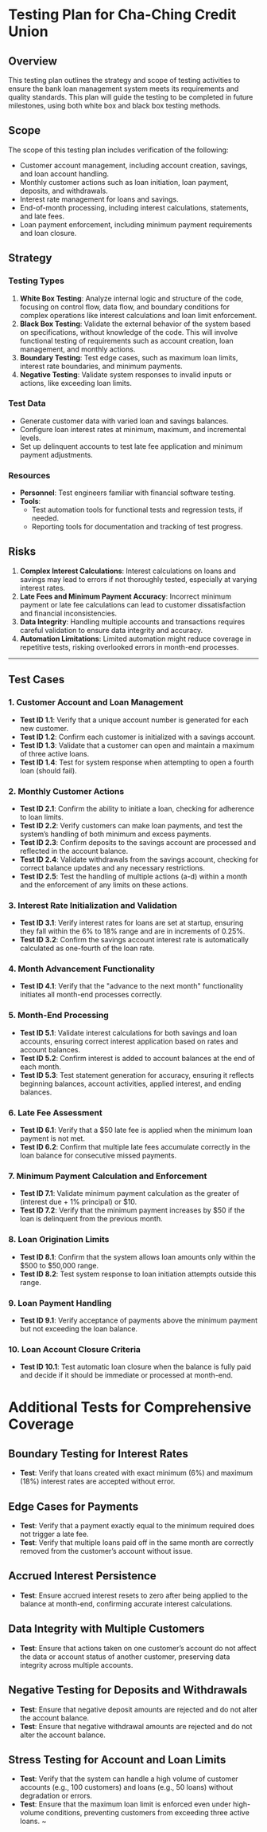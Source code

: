 # Testing Plan for Cha-Ching Credit Union

## Overview

This testing plan outlines the strategy and scope of testing activities to ensure the bank loan management system meets its requirements and quality standards. This plan will guide the testing to be completed in future milestones, using both white box and black box testing methods.

## Scope

The scope of this testing plan includes verification of the following:

- Customer account management, including account creation, savings, and loan account handling.
- Monthly customer actions such as loan initiation, loan payment, deposits, and withdrawals.
- Interest rate management for loans and savings.
- End-of-month processing, including interest calculations, statements, and late fees.
- Loan payment enforcement, including minimum payment requirements and loan closure.

## Strategy

### Testing Types

1. **White Box Testing**: Analyze internal logic and structure of the code, focusing on control flow, data flow, and boundary conditions for complex operations like interest calculations and loan limit enforcement.
2. **Black Box Testing**: Validate the external behavior of the system based on specifications, without knowledge of the code. This will involve functional testing of requirements such as account creation, loan management, and monthly actions.
3. **Boundary Testing**: Test edge cases, such as maximum loan limits, interest rate boundaries, and minimum payments.
4. **Negative Testing**: Validate system responses to invalid inputs or actions, like exceeding loan limits.

### Test Data

- Generate customer data with varied loan and savings balances.
- Configure loan interest rates at minimum, maximum, and incremental levels.
- Set up delinquent accounts to test late fee application and minimum payment adjustments.

### Resources

- **Personnel**: Test engineers familiar with financial software testing.
- **Tools**:
  - Test automation tools for functional tests and regression tests, if needed.
  - Reporting tools for documentation and tracking of test progress.

## Risks

1. **Complex Interest Calculations**: Interest calculations on loans and savings may lead to errors if not thoroughly tested, especially at varying interest rates.
2. **Late Fees and Minimum Payment Accuracy**: Incorrect minimum payment or late fee calculations can lead to customer dissatisfaction and financial inconsistencies.
3. **Data Integrity**: Handling multiple accounts and transactions requires careful validation to ensure data integrity and accuracy.
4. **Automation Limitations**: Limited automation might reduce coverage in repetitive tests, risking overlooked errors in month-end processes.

---

## Test Cases

### 1. Customer Account and Loan Management

- **Test ID 1.1**: Verify that a unique account number is generated for each new customer.
- **Test ID 1.2**: Confirm each customer is initialized with a savings account.
- **Test ID 1.3**: Validate that a customer can open and maintain a maximum of three active loans.
- **Test ID 1.4**: Test for system response when attempting to open a fourth loan (should fail).

### 2. Monthly Customer Actions

- **Test ID 2.1**: Confirm the ability to initiate a loan, checking for adherence to loan limits.
- **Test ID 2.2**: Verify customers can make loan payments, and test the system’s handling of both minimum and excess payments.
- **Test ID 2.3**: Confirm deposits to the savings account are processed and reflected in the account balance.
- **Test ID 2.4**: Validate withdrawals from the savings account, checking for correct balance updates and any necessary restrictions.
- **Test ID 2.5**: Test the handling of multiple actions (a-d) within a month and the enforcement of any limits on these actions.

### 3. Interest Rate Initialization and Validation

- **Test ID 3.1**: Verify interest rates for loans are set at startup, ensuring they fall within the 6% to 18% range and are in increments of 0.25%.
- **Test ID 3.2**: Confirm the savings account interest rate is automatically calculated as one-fourth of the loan rate.

### 4. Month Advancement Functionality

- **Test ID 4.1**: Verify that the "advance to the next month" functionality initiates all month-end processes correctly.

### 5. Month-End Processing

- **Test ID 5.1**: Validate interest calculations for both savings and loan accounts, ensuring correct interest application based on rates and account balances.
- **Test ID 5.2**: Confirm interest is added to account balances at the end of each month.
- **Test ID 5.3**: Test statement generation for accuracy, ensuring it reflects beginning balances, account activities, applied interest, and ending balances.

### 6. Late Fee Assessment

- **Test ID 6.1**: Verify that a $50 late fee is applied when the minimum loan payment is not met.
- **Test ID 6.2**: Confirm that multiple late fees accumulate correctly in the loan balance for consecutive missed payments.

### 7. Minimum Payment Calculation and Enforcement

- **Test ID 7.1**: Validate minimum payment calculation as the greater of (interest due + 1% principal) or $10.
- **Test ID 7.2**: Verify that the minimum payment increases by $50 if the loan is delinquent from the previous month.

### 8. Loan Origination Limits

- **Test ID 8.1**: Confirm that the system allows loan amounts only within the $500 to $50,000 range.
- **Test ID 8.2**: Test system response to loan initiation attempts outside this range.

### 9. Loan Payment Handling

- **Test ID 9.1**: Verify acceptance of payments above the minimum payment but not exceeding the loan balance.

### 10. Loan Account Closure Criteria

- **Test ID 10.1**: Test automatic loan closure when the balance is fully paid and decide if it should be immediate or processed at month-end.

# Additional Tests for Comprehensive Coverage

## Boundary Testing for Interest Rates
- **Test**: Verify that loans created with exact minimum (6%) and maximum (18%) interest rates are accepted without error.

## Edge Cases for Payments
- **Test**: Verify that a payment exactly equal to the minimum required does not trigger a late fee.
- **Test**: Verify that multiple loans paid off in the same month are correctly removed from the customer’s account without issue.

## Accrued Interest Persistence
- **Test**: Ensure accrued interest resets to zero after being applied to the balance at month-end, confirming accurate interest calculations.

## Data Integrity with Multiple Customers
- **Test**: Ensure that actions taken on one customer’s account do not affect the data or account status of another customer, preserving data integrity across multiple accounts.

## Negative Testing for Deposits and Withdrawals
- **Test**: Ensure that negative deposit amounts are rejected and do not alter the account balance.
- **Test**: Ensure that negative withdrawal amounts are rejected and do not alter the account balance.

## Stress Testing for Account and Loan Limits
- **Test**: Verify that the system can handle a high volume of customer accounts (e.g., 100 customers) and loans (e.g., 50 loans) without degradation or errors.
- **Test**: Ensure that the maximum loan limit is enforced even under high-volume conditions, preventing customers from exceeding three active loans.
~
